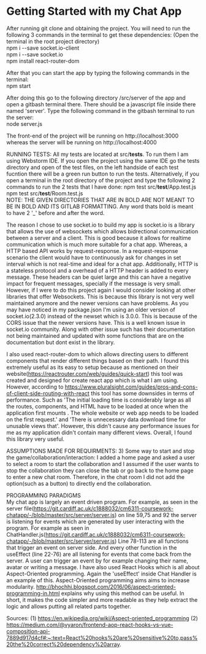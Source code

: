 # Getting Started with my Chat App

After running git clone and obtaining the project. You will need to run the following 3 commands in the terminal
to get these dependencies: (Open the terminal in the root project directory)  
npm i --save socket.io-client  
npm i --save socket.io  
npm install react-router-dom  

After that you can start the app by typing the following commands in the terminal:  
npm start  


After doing this go to the following directory /src/server of the app and open a gitbash terminal there.
There should be a javascript file inside there named 'server'. Type the following command in the gitbash terminal
to run the server:  
node server.js

The front-end of the project will be running on http://localhost:3000 whereas the server will be running on http://localhost:4000

RUNNING TESTS:
All my tests are located at src/__tests__. To run them I am using Webstorm IDE. If you open the project using the same IDE go the tests directory and open of the test files, on the left handside of each test fucntion there will be a green run button to run the tests. Alternatively, if you open a terminal in the root directory of the project and type the following 2 commands to run the 2 tests that I have done:
npm test src/__test__/App.test.js  
npm test src/__test__/Room.test.js  
NOTE: THE GIVEN DIRECTORIES THAT ARE IN BOLD ARE NOT MEANT TO BE IN BOLD AND ITS GITLAB FORMATTING. Any word thats bold is meant to have 2 '_' before and after the word.


The reason I chose to use socket.io to build my app is socket.io is a library that allows the use of websockets which
allows bidrectional communication between a server and a client. This is good because it allows for realtime communication
which is much more suitable for a chat app. Whereas, a HTTP based API works by request-response. In a request-response
scenario the client would have to continuously ask for changes in set interval which is not real-time and ideal for a chat app. 
Additionally, HTTP is a stateless protocol and a overhead of a HTTP header is added to every message. These headers can be quiet large
and this can have a negative impact for frequent messages, specially if the message is very small. However, if I were to
do this project again I would consider looking at other libraries that offer Websockets. This is because this library is not very well maintained
anymore and the newer versions can have problems. As you may have noticed in my package.json I'm using an older version of
socket.io(2.3.0) instead of the newset which is 3.0.0. This is because of the CORS issue that the newer versions have.
This is a well known issue in socket.io community. Along with other issue such has their documentation not being maintained
and updated with some functions that are on the documentation but dont exist in the library.

I also used react-router-dom to which allows directing users to different components that render different things based on their path.
I found this extremely useful as its easy to setup because as mentioned on their website(https://reactrouter.com/web/guides/quick-start)
this tool was created and designed for create react app which is what I am using. However, according to https://www.pluralsight.com/guides/pros-and-cons-of-client-side-routing-with-react
this tool has some downsides in terms of performance. Such as 'The initial loading time is considerably large as all the routes, components, and HTML have to be loaded at once when the application first mounts . The whole website or web app needs to be loaded on the first request.' and 'There is unnecessary data download time for unusable views that'. However,
this didn't cause any performance issues for me as my application didn't contain many different views. Overall, I found this library very useful.  


ASSUMPTIONS MADE FOR REQUIRMENTS:
3) Some way to start and stop the game/collaboration/interaction:
I added a home page and asked a user to select a room to start the collaboration and I assumed if the user wants to stop the collaboration they can close the tab or go back to the home page to enter a new chat room. Therefore, in the chat room I did not add the option(such as a button) to directly end the collaboration.

PROGRAMMING PARADIGMS  
My chat app is largely an event driven program. For example, as seen in the server file(https://git.cardiff.ac.uk/c1888032/cm6311-coursework-chatapp/-/blob/master/src/server/server.js) on line 59,75 and 92 the server is listening for events which are generated by user interacting with the program. For example as seen in ChatHandler.js(https://git.cardiff.ac.uk/c1888032/cm6311-coursework-chatapp/-/blob/master/src/server/server.js) Line 78-113 are all functions that trigger an event on server side. And every other function in the useEffect (line 22-76) are all listening for events that come back from the server. A user can trigger an event by for example changing their name, avatar or writing a message. 
I have also used React Hooks which is all about Aspect-Oriented programming. Again the 'useEffect' inside Chat Handler is an example of this. Aspect-Oriented programming aims aims to increase modularity. http://bhochhi.blogspot.com/2016/06/aspect-oriented-programming-in.html explains why using this method can be useful. In short, it makes the code simpler and more readable as they help extract the logic and allows putting all related parts together.

Sources:
(1) https://en.wikipedia.org/wiki/Aspect-oriented_programming
(2) https://medium.com/@vyaron/frontend-aop-react-hooks-vs-vue-composition-api-7889d917d4cf#:~:text=React%20hooks%20are%20sensitive%20to,pass%20the%20correct%20dependency%20array.



